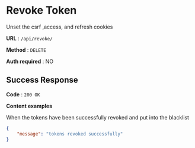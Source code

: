 # Revoke Token

Unset the csrf ,access, and refresh cookies

**URL** : `/api/revoke/`

**Method** : `DELETE`

**Auth required** : NO

## Success Response

**Code** : `200 OK`

**Content examples**

When the tokens have been successfully revoked and put into the blacklist

```json
{
    "message": "tokens revoked successfully"
}
```
